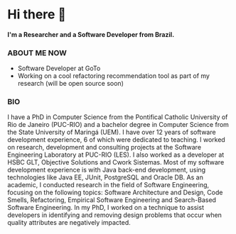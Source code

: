 # Hi there 👋

#### I'm a Researcher and a Software Developer from Brazil.

### ABOUT ME NOW

- Software Developer at GoTo
- Working on a cool refactoring recommendation tool as part of my research (will be open source soon)

### BIO

I have a PhD in Computer Science from the Pontifical Catholic University of Rio de Janeiro (PUC-RIO) and a bachelor degree in Computer Science from the State University of Maringá (UEM). I have over 12 years of software development experience, 6 of which were dedicated to teaching. I worked on research, development and consulting projects at the Software Engineering Laboratory at PUC-RIO (LES). I also worked as a developer at HSBC GLT, Objective Solutions and Cwork Sistemas. Most of my software development experience is with Java back-end development, using technologies like Java EE, JUnit, PostgreSQL and Oracle DB. As an academic, I conducted research in the field of Software Engineering, focusing on the following topics: Software Architecture and Design, Code Smells, Refactoring, Empirical Software Engineering and Search-Based Software Engineering. In my PhD, I worked on a technique to assist developers in identifying and removing design problems that occur when quality attributes are negatively impacted.
